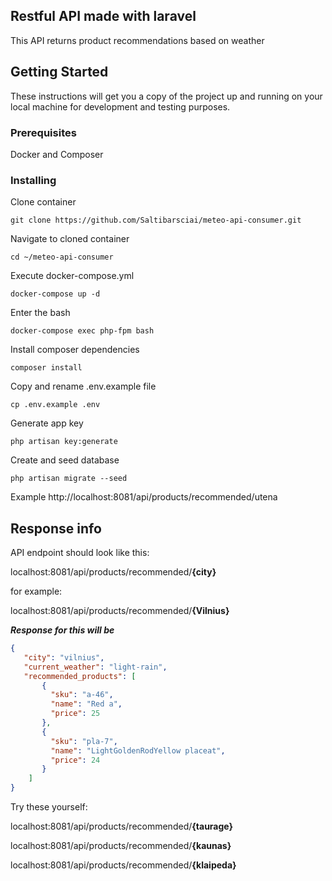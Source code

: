 ## Restful API made with laravel

This API returns product recommendations based on weather
## Getting Started

These instructions will get you a copy of the project up and running on your local machine for development and testing purposes.

### Prerequisites

Docker and Composer

### Installing


Clone container


```
git clone https://github.com/Saltibarsciai/meteo-api-consumer.git
```


Navigate to cloned container

```
cd ~/meteo-api-consumer
```

Execute docker-compose.yml

```
docker-compose up -d
```

Enter the bash


```
docker-compose exec php-fpm bash
```

Install composer dependencies

```
composer install
```

Copy and rename .env.example file

```
cp .env.example .env
```

Generate app key

```
php artisan key:generate
```

Create and seed database

```
php artisan migrate --seed
```

Example http://localhost:8081/api/products/recommended/utena

## Response info
API endpoint should look like this:

 localhost:8081/api/products/recommended/**{city}**
 
 for example:
 
 localhost:8081/api/products/recommended/**{Vilnius}**
 
 **_Response for this will be_**
 
 ```json
{
    "city": "vilnius",
    "current_weather": "light-rain",
    "recommended_products": [
        {
          "sku": "a-46",
          "name": "Red a",
          "price": 25
        },
        {
          "sku": "pla-7",
          "name": "LightGoldenRodYellow placeat",
          "price": 24
        }
     ]
 }
 ```
Try these yourself:

localhost:8081/api/products/recommended/**{taurage}**

localhost:8081/api/products/recommended/**{kaunas}**

localhost:8081/api/products/recommended/**{klaipeda}**
